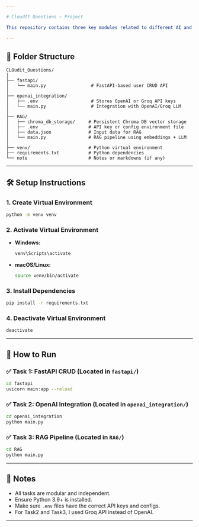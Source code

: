 ```yaml
---

# CloudIt Questions – Project

This repository contains three key modules related to different AI and backend integrations:

---
```


## 📁 Folder Structure

```
CLOudit_Questions/
│
├── fastapi/
│   └── main.py                 # FastAPI-based user CRUD API
│
├── openai_integration/
│   ├── .env                    # Stores OpenAI or Groq API keys
│   └── main.py                 # Integration with OpenAI/Groq LLM
│
├── RAG/
│   ├── chroma_db_storage/     # Persistent Chroma DB vector storage
│   ├── .env                   # API key or config environment file
│   ├── data.json              # Input data for RAG
│   └── main.py                # RAG pipeline using embeddings + LLM
│
├── venv/                      # Python virtual environment
├── requirements.txt           # Python dependencies
└── note                       # Notes or markdowns (if any)
```

---

## 🛠️ Setup Instructions

### 1. Create Virtual Environment

```bash
python -m venv venv
```

### 2. Activate Virtual Environment

* **Windows:**

  ```bash
  venv\Scripts\activate
  ```

* **macOS/Linux:**

  ```bash
  source venv/bin/activate
  ```

### 3. Install Dependencies

```bash
pip install -r requirements.txt
```

### 4. Deactivate Virtual Environment

```bash
deactivate
```

---

## 🚀 How to Run

### ✅ Task 1: FastAPI CRUD (Located in `fastapi/`)

```bash
cd fastapi
uvicorn main:app --reload
```

### ✅ Task 2: OpenAI Integration (Located in `openai_integration/`)

```bash
cd openai_integration
python main.py
```

### ✅ Task 3: RAG Pipeline (Located in `RAG/`)

```bash
cd RAG
python main.py
```

---

## 📌 Notes

* All tasks are modular and independent.
* Ensure Python 3.9+ is installed.
* Make sure `.env` files have the correct API keys and configs.
* For Task2 and Task3, I used Groq API instead of OpenAI.

---
